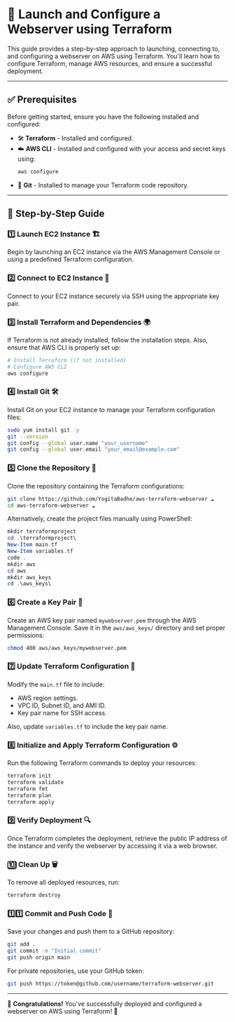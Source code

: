 # 🚀 Launch and Configure a Webserver using Terraform

This guide provides a step-by-step approach to launching, connecting to, and configuring a webserver on AWS using Terraform. You'll learn how to configure Terraform, manage AWS resources, and ensure a successful deployment.

---

## ✅ Prerequisites
Before getting started, ensure you have the following installed and configured:

- 🛠 **Terraform** - Installed and configured.
- ☁️ **AWS CLI** - Installed and configured with your access and secret keys using:
  ```bash
  aws configure
  ```
- 🔧 **Git** - Installed to manage your Terraform code repository.

---

## 📌 Step-by-Step Guide

### 1️⃣ Launch EC2 Instance 🏗️
Begin by launching an EC2 instance via the AWS Management Console or using a predefined Terraform configuration.

### 2️⃣ Connect to EC2 Instance 🔗
Connect to your EC2 instance securely via SSH using the appropriate key pair.

### 3️⃣ Install Terraform and Dependencies 🌍
If Terraform is not already installed, follow the installation steps. Also, ensure that AWS CLI is properly set up:
```bash
# Install Terraform (if not installed)
# Configure AWS CLI
aws configure
```

### 4️⃣ Install Git 🛠️
Install Git on your EC2 instance to manage your Terraform configuration files:
```bash
sudo yum install git -y
git --version
git config --global user.name "your_username"
git config --global user.email "your_email@example.com"
```

### 5️⃣ Clone the Repository 📂
Clone the repository containing the Terraform configurations:
```bash
git clone https://github.com/YogitaBadhe/aws-terraform-webserver ☁️
cd aws-terraform-webserver ☁️
```
Alternatively, create the project files manually using PowerShell:
```powershell
mkdir terraformproject
cd .\terraformproject\
New-Item main.tf
New-Item variables.tf
code .
mkdir aws
cd aws
mkdir aws_keys
cd .\aws_keys\
```

### 6️⃣ Create a Key Pair 🔑
Create an AWS key pair named `mywebserver.pem` through the AWS Management Console. Save it in the `aws/aws_keys/` directory and set proper permissions:
```bash
chmod 400 aws/aws_keys/mywebserver.pem
```

### 7️⃣ Update Terraform Configuration 📜
Modify the `main.tf` file to include:
- AWS region settings.
- VPC ID, Subnet ID, and AMI ID.
- Key pair name for SSH access.

Also, update `variables.tf` to include the key pair name.

### 8️⃣ Initialize and Apply Terraform Configuration ⚙️
Run the following Terraform commands to deploy your resources:
```bash
terraform init
terraform validate
terraform fmt
terraform plan
terraform apply
```

### 9️⃣ Verify Deployment 🔍
Once Terraform completes the deployment, retrieve the public IP address of the instance and verify the webserver by accessing it via a web browser.

### 🔟 Clean Up 🗑️
To remove all deployed resources, run:
```bash
terraform destroy
```

### 1️⃣1️⃣ Commit and Push Code 💾
Save your changes and push them to a GitHub repository:
```bash
git add .
git commit -m "Initial commit"
git push origin main
```
For private repositories, use your GitHub token:
```bash
git push https://token@github.com/username/terraform-webserver.git
```

---

🎉 **Congratulations!** You've successfully deployed and configured a webserver on AWS using Terraform! 🚀

